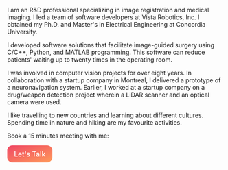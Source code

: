 <style>
/* CSS */
.button-62 {
  background: linear-gradient(to bottom right, #EF4765, #FF9A5A);
  border: 0;
  border-radius: 12px;
  color: #FFFFFF;
  cursor: pointer;
  display: inline-block;
  font-family: -apple-system,system-ui,"Segoe UI",Roboto,Helvetica,Arial,sans-serif;
  font-size: 16px;
  font-weight: 500;
  line-height: 2.5;
  outline: transparent;
  padding: 0 1rem;
  text-align: center;
  text-decoration: none;
  transition: box-shadow .2s ease-in-out;
  user-select: none;
  -webkit-user-select: none;
  touch-action: manipulation;
  white-space: nowrap;
}

.button-62:not([disabled]):focus {
  box-shadow: 0 0 .25rem rgba(0, 0, 0, 0.5), -.125rem -.125rem 1rem rgba(239, 71, 101, 0.5), .125rem .125rem 1rem rgba(255, 154, 90, 0.5);
}

.button-62:not([disabled]):hover {
  box-shadow: 0 0 .25rem rgba(0, 0, 0, 0.5), -.125rem -.125rem 1rem rgba(239, 71, 101, 0.5), .125rem .125rem 1rem rgba(255, 154, 90, 0.5);
}
}

.button-42:hover {
  box-shadow: rgba(253, 76, 0, 0.5) 0 3px 8px;
}
</style>

<p>I am an R&D professional specializing in image registration and medical imaging. I led a team of software developers at Vista Robotics, Inc. I obtained my Ph.D. and Master's in Electrical Engineering at Concordia University. </p>

<p>I developed software solutions that facilitate image-guided surgery using C/C++, Python, and MATLAB programming. This software can reduce patients' waiting up to twenty times in the operating room. </p>

<p>I was involved in computer vision projects for over eight years. In collaboration with a startup company in Montreal, I delivered a prototype of a neuronavigation system. Earlier, I worked at a startup company on a drug/weapon detection project wherein a LiDAR scanner and an optical camera were used.</p>

<p>I like travelling to new countries and learning about different cultures. Spending time in nature and hiking are my favourite activities.</p>

<p>Book a 15 minutes meeting with me:</p>
<button class="button-62" role="button" href="https://calendly.com/nimamasoumi1/15min">Let's Talk</button>

